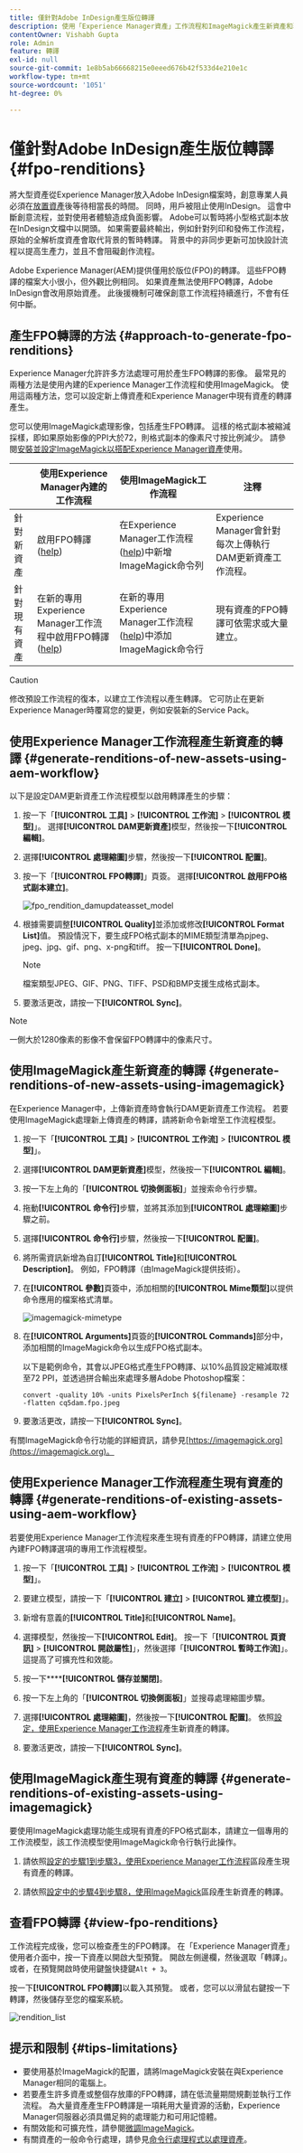 ```yaml
---
title: 僅針對Adobe InDesign產生版位轉譯
description: 使用「Experience Manager資產」工作流程和ImageMagick產生新資產和現有資產的FPO轉譯。
contentOwner: Vishabh Gupta
role: Admin
feature: 轉譯
exl-id: null
source-git-commit: 1e8b5ab66668215e0eeed676b42f533d4e210e1c
workflow-type: tm+mt
source-wordcount: '1051'
ht-degree: 0%

---
```


# 僅針對Adobe InDesign產生版位轉譯 {#fpo-renditions}

將大型資產從Experience Manager放入Adobe InDesign檔案時，創意專業人員必須在[放置資產](https://helpx.adobe.com/indesign/using/placing-graphics.html)後等待相當長的時間。 同時，用戶被阻止使用InDesign。 這會中斷創意流程，並對使用者體驗造成負面影響。 Adobe可以暫時將小型格式副本放在InDesign文檔中以開頭。 如果需要最終輸出，例如針對列印和發佈工作流程，原始的全解析度資產會取代背景的暫時轉譯。 背景中的非同步更新可加快設計流程以提高生產力，並且不會阻礙創作流程。

Adobe Experience Manager(AEM)提供僅用於版位(FPO)的轉譯。 這些FPO轉譯的檔案大小很小，但外觀比例相同。 如果資產無法使用FPO轉譯，Adobe InDesign會改用原始資產。 此後援機制可確保創意工作流程持續進行，不會有任何中斷。

## 產生FPO轉譯的方法 {#approach-to-generate-fpo-renditions}

Experience Manager允許許多方法處理可用於產生FPO轉譯的影像。 最常見的兩種方法是使用內建的Experience Manager工作流程和使用ImageMagick。 使用這兩種方法，您可以設定新上傳資產和Experience Manager中現有資產的轉譯產生。

您可以使用ImageMagick處理影像，包括產生FPO轉譯。 這樣的格式副本被縮減採樣，即如果原始影像的PPI大於72，則格式副本的像素尺寸按比例減少。 請參閱[安裝並設定ImageMagick以搭配Experience Manager資產](best-practices-for-imagemagick.md)使用。

|  | 使用Experience Manager內建的工作流程 | 使用ImageMagick工作流程 | 注釋 |
|--- |--- |---|--- |
| 針對新資產 | 啟用FPO轉譯([help](#generate-renditions-of-new-assets-using-aem-workflow)) | 在Experience Manager工作流程([help](#generate-renditions-of-new-assets-using-imagemagick))中新增ImageMagick命令列 | Experience Manager會針對每次上傳執行DAM更新資產工作流程。 |
| 針對現有資產 | 在新的專用Experience Manager工作流程中啟用FPO轉譯([help](#generate-renditions-of-existing-assets-using-aem-workflow)) | 在新的專用Experience Manager工作流程([help](#generate-renditions-of-existing-assets-using-imagemagick))中添加ImageMagick命令行 | 現有資產的FPO轉譯可依需求或大量建立。 |

>[!CAUTION]
>
>修改預設工作流程的復本，以建立工作流程以產生轉譯。 它可防止在更新Experience Manager時覆寫您的變更，例如安裝新的Service Pack。

## 使用Experience Manager工作流程產生新資產的轉譯 {#generate-renditions-of-new-assets-using-aem-workflow}

以下是設定DAM更新資產工作流程模型以啟用轉譯產生的步驟：

1. 按一下「**[!UICONTROL 工具]** > **[!UICONTROL 工作流]** > **[!UICONTROL 模型]**」。 選擇&#x200B;**[!UICONTROL DAM更新資產]**&#x200B;模型，然後按一下&#x200B;**[!UICONTROL 編輯]**。

1. 選擇&#x200B;**[!UICONTROL 處理縮圖]**&#x200B;步驟，然後按一下&#x200B;**[!UICONTROL 配置]**。

1. 按一下「**[!UICONTROL FPO轉譯]**」頁簽。 選擇&#x200B;**[!UICONTROL 啟用FPO格式副本建立]**。

   ![fpo_rendition_damupdateasset_model](assets/fpo_rendition_damupdateasset_model.png)

1. 根據需要調整&#x200B;**[!UICONTROL Quality]**&#x200B;並添加或修改&#x200B;**[!UICONTROL Format List]**&#x200B;值。 預設情況下，要生成FPO格式副本的MIME類型清單為pjpeg、jpeg、jpg、gif、png、x-png和tiff。 按一下&#x200B;**[!UICONTROL Done]**。

   >[!NOTE]
   >
   >檔案類型JPEG、GIF、PNG、TIFF、PSD和BMP支援生成格式副本。

1. 要激活更改，請按一下&#x200B;**[!UICONTROL Sync]**。

>[!NOTE]
>
>一側大於1280像素的影像不會保留FPO轉譯中的像素尺寸。

## 使用ImageMagick產生新資產的轉譯 {#generate-renditions-of-new-assets-using-imagemagick}

在Experience Manager中，上傳新資產時會執行DAM更新資產工作流程。 若要使用ImageMagick處理新上傳資產的轉譯，請將新命令新增至工作流程模型。

1. 按一下「**[!UICONTROL 工具]** > **[!UICONTROL 工作流]** > **[!UICONTROL 模型]**」。

1. 選擇&#x200B;**[!UICONTROL DAM更新資產]**&#x200B;模型，然後按一下&#x200B;**[!UICONTROL 編輯]**。

1. 按一下左上角的「**[!UICONTROL 切換側面板]**」並搜索命令行步驟。

1. 拖動&#x200B;**[!UICONTROL 命令行]**&#x200B;步驟，並將其添加到&#x200B;**[!UICONTROL 處理縮圖]**&#x200B;步驟之前。

1. 選擇&#x200B;**[!UICONTROL 命令行]**&#x200B;步驟，然後按一下&#x200B;**[!UICONTROL 配置]**。

1. 將所需資訊新增為自訂&#x200B;**[!UICONTROL Title]**&#x200B;和&#x200B;**[!UICONTROL Description]**。 例如，FPO轉譯（由ImageMagick提供技術）。

1. 在&#x200B;**[!UICONTROL 參數]**&#x200B;頁簽中，添加相關的&#x200B;**[!UICONTROL Mime類型]**&#x200B;以提供命令應用的檔案格式清單。

   ![imagemagick-mimetype](assets/imagemagick-mimetype.png)

1. 在&#x200B;**[!UICONTROL Arguments]**&#x200B;頁簽的&#x200B;**[!UICONTROL Commands]**&#x200B;部分中，添加相關的ImageMagick命令以生成FPO格式副本。

   以下是範例命令，其會以JPEG格式產生FPO轉譯、以10%品質設定縮減取樣至72 PPI，並透過拼合輸出來處理多層Adobe Photoshop檔案：

   `convert -quality 10% -units PixelsPerInch ${filename} -resample 72 -flatten cq5dam.fpo.jpeg`

1. 要激活更改，請按一下&#x200B;**[!UICONTROL Sync]**。

有關ImageMagick命令行功能的詳細資訊，請參見[https://imagemagick.org](https://imagemagick.org)。

## 使用Experience Manager工作流程產生現有資產的轉譯 {#generate-renditions-of-existing-assets-using-aem-workflow}

若要使用Experience Manager工作流程來產生現有資產的FPO轉譯，請建立使用內建FPO轉譯選項的專用工作流程模型。

1. 按一下「**[!UICONTROL 工具]** > **[!UICONTROL 工作流]** > **[!UICONTROL 模型]**」。

1. 要建立模型，請按一下「**[!UICONTROL 建立]** > **[!UICONTROL 建立模型]**」。

1. 新增有意義的&#x200B;**[!UICONTROL Title]**&#x200B;和&#x200B;**[!UICONTROL Name]**。

1. 選擇模型，然後按一下&#x200B;**[!UICONTROL Edit]**。 按一下「**[!UICONTROL 頁資訊]** > **[!UICONTROL 開啟屬性]**」，然後選擇「**[!UICONTROL 暫時工作流]**」。 這提高了可擴充性和效能。

1. 按一下&#x200B;******[!UICONTROL 儲存並關閉]**。

1. 按一下左上角的「**[!UICONTROL 切換側面板]**」並搜尋處理縮圖步驟。

1. 選擇&#x200B;**[!UICONTROL 處理縮圖]**，然後按一下&#x200B;**[!UICONTROL 配置]**。 依照[設定，使用Experience Manager工作流程](#generate-renditions-of-new-assets-using-aem-workflow)產生新資產的轉譯。

1. 要激活更改，請按一下&#x200B;**[!UICONTROL Sync]**。


## 使用ImageMagick產生現有資產的轉譯 {#generate-renditions-of-existing-assets-using-imagemagick}

要使用ImageMagick處理功能生成現有資產的FPO格式副本，請建立一個專用的工作流模型，該工作流模型使用ImageMagick命令行執行此操作。

1. 請依照[設定的步驟1到步驟3，使用Experience Manager工作流程](#generate-renditions-of-existing-assets-using-aem-workflow)區段產生現有資產的轉譯。

1. 請依照[設定中的步驟4到步驟8，使用ImageMagick](#generate-renditions-of-new-assets-using-imagemagick)區段產生新資產的轉譯。


## 查看FPO轉譯 {#view-fpo-renditions}

工作流程完成後，您可以檢查產生的FPO轉譯。 在「Experience Manager資產」使用者介面中，按一下資產以開啟大型預覽。 開啟左側邊欄，然後選取「轉譯」。 或者，在預覽開啟時使用鍵盤快捷鍵`Alt + 3`。

按一下&#x200B;**[!UICONTROL FPO轉譯]**&#x200B;以載入其預覽。 或者，您可以以滑鼠右鍵按一下轉譯，然後儲存至您的檔案系統。

![rendition_list](assets/rendition_list.png)


## 提示和限制 {#tips-limitations}

* 要使用基於ImageMagick的配置，請將ImageMagick安裝在與Experience Manager相同的電腦上。
* 若要產生許多資產或整個存放庫的FPO轉譯，請在低流量期間規劃並執行工作流程。 為大量資產產生FPO轉譯是一項耗用大量資源的活動，Experience Manager伺服器必須具備足夠的處理能力和可用記憶體。
* 有關效能和可擴充性，請參閱[微調ImageMagick](performance-tuning-guidelines.md)。
* 有關資產的一般命令行處理，請參見[命令行處理程式以處理資產](media-handlers.md)。